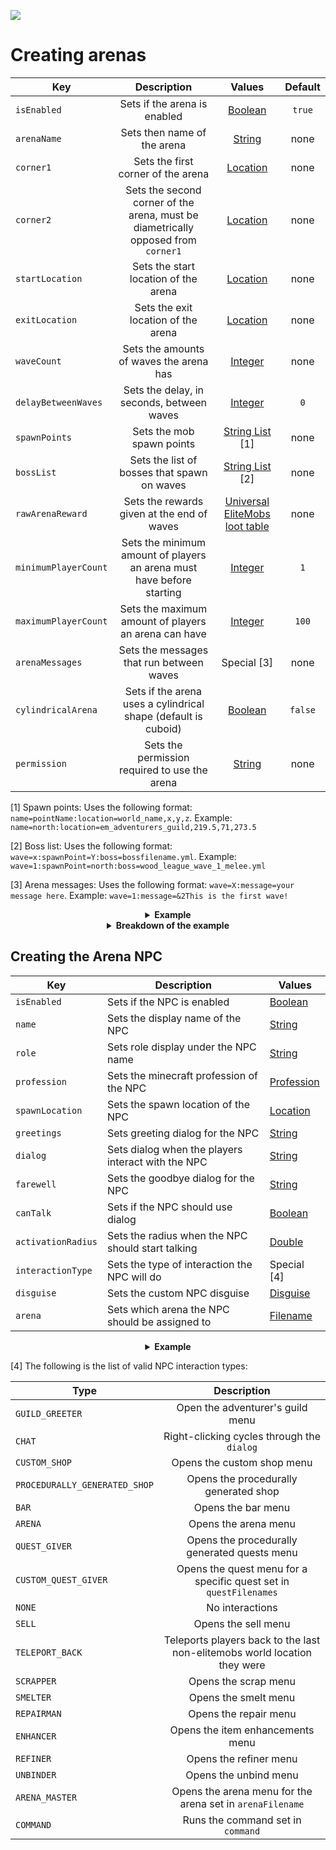[![](https://i.imgur.com/LPnSUkK.jpg)](https://magmaguy.com/webapp/webapp.html)

# Creating arenas

| Key |                                    Description                                    |                                Values                                 | Default |
|-|:---------------------------------------------------------------------------------:|:---------------------------------------------------------------------:|:-:|
| `isEnabled` |                           Sets if the arena is enabled                            |                          [Boolean](#boolean)                          | `true` |
| `arenaName` |                            Sets then name of the arena                            |                           [String](#string)                           | none |
| `corner1` |                        Sets the first corner of the arena                         |                   [Location](#serialized_location)                    | none |
| `corner2` | Sets the second corner of the arena, must be diametrically opposed from `corner1` |                   [Location](#serialized_location)                    | none |
| `startLocation` |                       Sets the start location of the arena                        |                   [Location](#serialized_location)                    | none |
| `exitLocation` |                        Sets the exit location of the arena                        |                   [Location](#serialized_location)                    | none |
| `waveCount` |                      Sets the amounts of waves the arena has                      |                          [Integer](#integer)                          | none |
| `delayBetweenWaves` |                     Sets the delay, in seconds, between waves                     |                          [Integer](#integer)                          | `0` |
| `spawnPoints` |                             Sets the mob spawn points                             |                    [String List](#string_list) [1]                    | none |
| `bossList` |                    Sets the list of bosses that spawn on waves                    |                    [String List](#string_list) [2]                    | none |
| `rawArenaReward` |                    Sets the rewards given at the end of waves                     | [Universal EliteMobs loot table]($language$/elitemobs/loot_tables.md) | none |
| `minimumPlayerCount` |       Sets the minimum amount of players an arena must have before starting       |                          [Integer](#integer)                          | `1` |
| `maximumPlayerCount` |               Sets the maximum amount of players an arena can have                |                          [Integer](#integer)                          | `100` |
| `arenaMessages` |                     Sets the messages that run between waves                      |                              Special [3]                              | none |
| `cylindricalArena` |          Sets if the arena uses a cylindrical shape (default is cuboid)           |                          [Boolean](#boolean)                          | `false`
| `permission` |                   Sets the permission required to use the arena                   |                          [String](#integer)                           | none |


[1] Spawn points: Uses the following format: `name=pointName:location=world_name,x,y,z`. Example: `name=north:location=em_adventurers_guild,219.5,71,273.5`

[2] Boss list: Uses the following format: `wave=x:spawnPoint=Y:boss=bossfilename.yml`. Example: `wave=1:spawnPoint=north:boss=wood_league_wave_1_melee.yml`

[3] Arena messages: Uses the following format: `wave=X:message=your message here`. Example: `wave=1:message=&2This is the first wave!`

<details> 

<summary align="center"><b>Example</b></summary>

<div align="left">

```yml
isEnabled: true
arenaName: Example Arena
corner1: my_arena_world,0,0,0,0,0
corner2: my_arena_world,50,50,50,0,0
startLocation: my_arena_world,25,0,25,0,0
exitLocation: my_minecraft_world,234,44,245,0,0
waveCount: 5
delayBetweenWaves: 5
spawnPoints:
  - name=north:location=my_arena_world,40.5,0,0
  - name=south:location=my_arena_world,10.5,0,0
  - name=west:location=my_arena_world,0,0,40.5
  - name=east:location=my_arena_world,0,0,10.5
  - name=center:location=my_arena_world,25.5,0,25.5
bossList:
  - wave=1:spawnPoint=north:boss=example_arena_wave_1_mob.yml
  - wave=1:spawnPoint=center:boss=example_arena_wave_1_mob.yml
  - wave=1:spawnPoint=south:boss=example_arena_wave_1_mob.yml
  - wave=2:spawnPoint=center:boss=example_arena_wave_2_mob.yml
  - wave=3:spawnPoint=east:boss=example_arena_wave_3_mob.yml
  - wave=3:spawnPoint=west:boss=example_arena_wave_3_mob.yml
  - wave=4:spawnPoint=center:boss=example_arena_wave_4_mob.yml
  - wave=4:spawnPoint=center:boss=example_arena_wave_4_mob.yml
  - wave=5:spawnPoint=center:boss=example_arena_wave_5_mob.yml
  - wave=5:spawnPoint=south:boss=example_arena_wave_5_mob.yml
  - wave=5:spawnPoint=west:boss=example_arena_wave_5_mob.yml
rawArenaReward:
  - currencyAmount=5:wave=1
  - currencyAmount=10:wave=2
  - currencyAmount=15:wave=3
  - currencyAmount=20:wave=4
  - currencyAmount=25:wave=5
  - filename=magmaguys_toothpick.yml:itemlevel=5:wave=5:chance=0.5
minimumPlayerCount: 1
maximumPlayerCount: 3
arenaMessages:
  - wave=1:message=&d[Arena NPC] &fWow! Wave 1!
  - wave=2:message=&d[Arena NPC] &fAmazing it is wave 2!
  - wave=3:message=&d[Arena NPC] &fWave 3 is now on!
  - wave=4:message=&d[Arena NPC] &fWave 4 already!
  - wave=5:message=&d[Arena NPC] &fWell it is all over after this one.
cylindricalArena: false
permission: arena.mypermission
```
</div>

</details>

<details> 

<summary align="center"><b>Breakdown of the example</b></summary>

<div align="left">

Let us go over this example from the top and explain what this arena configuration does.

First the arena is enabled with `isEnabled`, and we can see that it is called Example Arena using the `arenaName` setting. The name will be shown when you interact with the arena NPC (we talk about how to make an arena NPC further down) that will allow players to join the arena. corner1 and corner2 define the arena size. These corners should be at the opposite sides of each other in the area that you plan to use for the arena.

`startLocation` is where the players will spawn in when joining the arena, in the example that would be in the center of the arena in the world my_arena_world. `exitLocation` is where the players will be teleported after they fail or finish the arena. In this case it would be the world my_minecraft_world and the coordinates in the example.

`waveCount` simply sets the amount of waves that the arena will last for. In this case that would be 5 waves. If they players manage to survive all 5 waves they have managed to survive the arena. `delayBetweenWaves` will set the amount of seconds before the next wave starts. In our example players would have 5 seconds to prepare before the next wave starts.

`spawnPoints` set the locations where we can have our mobs spawn. We can make as many as we want and name them as we want. In the example we have decided to make 5 spawn points and name them north, south, center, east and west.

`bossList` is where we define which boss should spawn at what wave and at which location. In the example wave 1 will have 3 bosses spawning from the spawn locations that we named north, center and south. All three are set to use the same boss file but we could have used different boss files for each one.

`rawArenaReward` sets the rewards that will be handed out after a player manages to survive/beat a wave. As we can see in the example beating wave 1 will reward the player with 5 elite coins. If they manage to survive the rest of the waves and then beat wave 5, they will be rewarded with 25 elite coins and a 50% chance to get a level 5 MagmaGuy's Toothpick.

`minimumPlayerCount` sets the minimum required amount of players needed before the arena will start. In our example this setting is set to 1, so only one player is needed for the arena to starts. `maximumPlayerCount` sets the maximum amount of players that can participate in the arena. In our example this setting is set to 3, meaning that if more than 3 players try to participate in the arena then the arena will not start until there are 3 players or less.

`arenaMessages` lets you add some flavor text that will be displayed in the chat at the start of the defined waves. In our example we have decided to display a short message at the start of each wave. We have also decided to include the NPC name at the start of each message giving the illusion that the text is spoken dialogue by the announcer (arena master).

`cylindricalArena` this setting will let us toggle if the defined area that we have set with `corner1` and `corner2` should be a cylindrical shape instead of a cuboid one. In our example we have set this to `false` meaning that the example arena is a cuboid shape.

`permission` lets us set a permission that the players will need to have to be able to join/start the arena. In our example the players will need the `arena.mypermission` permission to be able to use the arena.

</div>

</details>

## Creating the Arena NPC

     

| Key                | Description                                        | Values                                                                                            |
|--------------------|----------------------------------------------------|---------------------------------------------------------------------------------------------------|
| `isEnabled`        | Sets if the NPC is enabled                         | [Boolean](#boolean)                                                                               |
| `name`             | Sets the display name of the NPC                   | [String](#string)                                                                                 |
| `role`             | Sets role display under the NPC name               | [String](#string)                                                                                 |
| `profession`       | Sets the minecraft profession of the NPC           | [Profession](https://hub.spigotmc.org/javadocs/spigot/org/bukkit/entity/Villager.Profession.html) |
| `spawnLocation`    | Sets the spawn location of the NPC                 | [Location](#serialized_location)                                                                  |
| `greetings`        | Sets greeting dialog for the NPC                   | [String](#string)                                                                                 |
| `dialog`           | Sets dialog when the players interact with the NPC | [String](#string)                                                                                 |
| `farewell`         | Sets the goodbye dialog for the NPC                | [String](#string)                                                                                 |
| `canTalk`          | Sets if the NPC should use dialog                  | [Boolean](#boolean)                                                                               |
| `activationRadius` | Sets the radius when the NPC should start talking  | [Double](#double)                                                                                 |
| `interactionType`  | Sets the type of interaction the NPC will do       | Special [4]                                                                                       |
| `disguise`         | Sets the custom NPC disguise                       | [Disguise]($language$/elitemobs/libsdisguises.md)                                                 |
| `arena`            | Sets which arena the NPC should be assigned to     | [Filename](#filename)                                                                             |

<details> 

<summary align="center"><b>Example</b></summary>

<div align="left">

```yml
isEnabled: true
name: Example NPC
role: <Arena Master>
profession: ARMORER
spawnLocation: my_minecraft_world,233,44,245,0,0
greetings:
  - Welcome to the Arena!
dialog:
  - Ready to enter the Arena?
farewell:
  - Bye!
canTalk: true
activationRadius: 3.0
interactionType: ARENA_MASTER
disguise: ZOMBIE
arena: example_arena.yml
```
This example shows a basic Arena NPC that will spawn in my_minecraft_world with a zombie disguise. Players can interact with this NPC to challenge the Example Arena.

</div>

</details>

[4] The following is the list of valid NPC interaction types:

| Type | Description |
| --- | :-: |
| `GUILD_GREETER` | Open the adventurer's guild menu |
| `CHAT` | Right-clicking cycles through the `dialog` |
| `CUSTOM_SHOP` | Opens the custom shop menu |
| `PROCEDURALLY_GENERATED_SHOP` | Opens the procedurally generated shop |
| `BAR` | Opens the bar menu |
| `ARENA` | Opens the arena menu |
| `QUEST_GIVER` | Opens the procedurally generated quests menu |
| `CUSTOM_QUEST_GIVER` | Opens the quest menu for a specific quest set in `questFilenames` |
| `NONE` | No interactions |
| `SELL` | Opens the sell menu |
| `TELEPORT_BACK` | Teleports players back to the last non-elitemobs world location they were |
| `SCRAPPER` | Opens the scrap menu |
| `SMELTER` | Opens the smelt menu |
| `REPAIRMAN` | Opens the repair menu |
| `ENHANCER` | Opens the item enhancements menu |
| `REFINER` | Opens the refiner menu |
| `UNBINDER` | Opens the unbind menu |
| `ARENA_MASTER` | Opens the arena menu for the arena set in `arenaFilename` |
| `COMMAND` | Runs the command set in `command` |